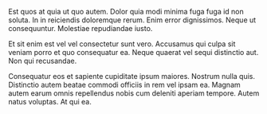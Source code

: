 Est quos at quia ut quo autem. Dolor quia modi minima fuga fuga id non soluta. In in reiciendis doloremque rerum. Enim error dignissimos. Neque ut consequuntur. Molestiae repudiandae iusto.
 Et sit enim est vel vel consectetur sunt vero. Accusamus qui culpa sit veniam porro et quo consequatur ea. Neque quaerat vel sequi distinctio aut. Non qui recusandae.
 Consequatur eos et sapiente cupiditate ipsum maiores. Nostrum nulla quis. Distinctio autem beatae commodi officiis in rem vel ipsam ea. Magnam autem earum omnis repellendus nobis cum deleniti aperiam tempore. Autem natus voluptas. At qui ea.